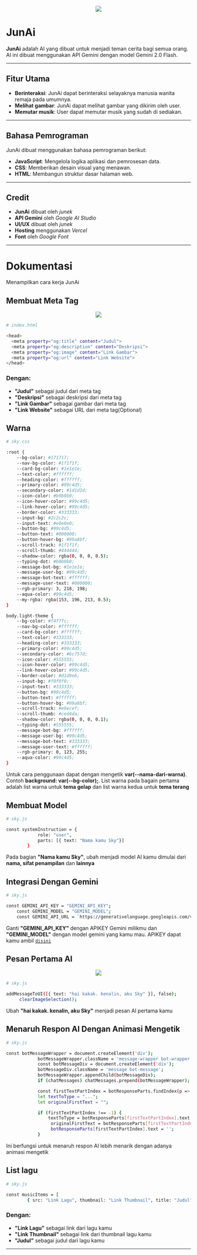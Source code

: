 <p align="center">
  <img src="https://files.catbox.moe/id7sng.jpg"/></>
</p>

# JunAi

**JunAi** adalah AI yang dibuat untuk menjadi teman cerita bagi semua orang. AI ini dibuat menggunakan API Gemini dengan model Gemini 2.0 Flash.

---

## Fitur Utama

- **Berinteraksi**: JunAi dapat berinteraksi selayaknya manusia wanita remaja pada umumnya.
- **Melihat gambar**: JunAi dapat melihat gambar yang dikirim oleh user.
- **Memutar musik**: User dapat memutar musik yang sudah di sediakan.

---

## Bahasa Pemrograman

JunAi dibuat menggunakan bahasa pemrograman berikut:

- **JavaScript**: Mengelola logika aplikasi dan pemrosesan data.
- **CSS**: Memberikan desain visual yang menawan.
- **HTML**: Membangun struktur dasar halaman web.

---

## Credit

- **JunAi** dibuat oleh *junek*
- **API Gemini** oleh *Google AI Studio*
- **UI/UX** dibuat oleh *junek*
- **Hosting** menggunakan *Vercel*
- **Font** oleh *Google Font*

---

# Dokumentasi
Menampilkan cara kerja JunAi

## Membuat Meta Tag
<p align="center">
  <img src="https://files.catbox.moe/6zbp6t.jpg"/></>
</p>

```bash
# index.html

<head>
  <meta property="og:title" content="Judul">
  <meta property="og:description" content="Deskripsi">
  <meta property="og:image" content="Link Gambar">
  <meta property="og:url" content="Link Website">
</head>
```

### Dengan:
- **"Judul"** sebagai judul dari meta tag
- **"Deskripsi"** sebagai deskripsi dari meta tag
- **"Link Gambar"** sebagai gambar dari meta tag
- **"Link Website"** sebagai URL dari meta tag(Optional)

## Warna
```bash
# sky.css

:root {
    --bg-color: #171717;
    --nav-bg-color: #1f1f1f;
    --card-bg-color: #1e1e1e;
    --text-color: #ffffff;
    --heading-color: #ffffff;
    --primary-color: #99c4d5;
    --secondary-color: #1d1d1d;
    --icon-color: #b0b0b0;
    --icon-hover-color: #99c4d5;
    --link-hover-color: #99c4d5;
    --border-color: #333333;
    --input-bg: #2c2c2c;
    --input-text: #e0e0e0;
    --button-bg: #99c4d5;
    --button-text: #000000;
    --button-hover-bg: #99a8bf;
    --scroll-track: #1f1f1f;
    --scroll-thumb: #444444;
    --shadow-color: rgba(0, 0, 0, 0.5);
    --typing-dot: #b0b0b0;
    --message-bot-bg: #1e1e1e;
    --message-user-bg: #99c4d5;
    --message-bot-text: #ffffff;
    --message-user-text: #000000;
    --rgb-primary: 3, 218, 198;
    --aqua-color: #99c4d5;
    --my-rgba: rgba(153, 196, 213, 0.5);
}

body.light-theme {
    --bg-color: #f4f7fc;
    --nav-bg-color: #ffffff;
    --card-bg-color: #ffffff;
    --text-color: #333333;
    --heading-color: #333333;
    --primary-color: #99c4d5;
    --secondary-color: #6c757d;
    --icon-color: #555555;
    --icon-hover-color: #99c4d5;
    --link-hover-color: #99c4d5;
    --border-color: #d1d9e6;
    --input-bg: #f0f0f0;
    --input-text: #333333;
    --button-bg: #99c4d5;
    --button-text: #ffffff;
    --button-hover-bg: #99a8bf;
    --scroll-track: #e9ecef;
    --scroll-thumb: #ced4da;
    --shadow-color: rgba(0, 0, 0, 0.1);
    --typing-dot: #555555;
    --message-bot-bg: #ffffff;
    --message-user-bg: #99c4d5;
    --message-bot-text: #333333;
    --message-user-text: #ffffff;
    --rgb-primary: 0, 123, 255;
    --aqua-color: #99c4d5;
}
```

Untuk cara penggunaan dapat dengan mengetik **var(--nama-dari-warna)**. Contoh **background: var(--bg-color);**. List warna pada bagain pertama adalah list warna untuk **tema gelap** dan list warna kedua untuk **tema terang**

## Membuat Model
```bash
# sky.js

const systemInstruction = {
            role: "user",
            parts: [{ text: "Nama kamu Sky"}]
        }
```

Pada bagian **"Nama kamu Sky"**, ubah menjadi model AI kamu dimulai dari **nama, sifat penampilan** dan **lainnya**

## Integrasi Dengan Gemini
```bash
# sky.js

const GEMINI_API_KEY = "GEMINI_API_KEY";
    const GEMINI_MODEL = "GEMINI_MODEL";
    const GEMINI_API_URL = `https://generativelanguage.googleapis.com/v1beta/models/${GEMINI_MODEL}:generateContent?key=${GEMINI_API_KEY}`;
```

Ganti **"GEMINI_API_KEY"** dengan APIKEY Gemini milikmu dan **"GEMINI_MODEL"** dengan model gemini yang kamu mau. APIKEY dapat kamu ambil [`disini`](https://aistudio.google.com/apikey)

## Pesan Pertama AI
<p align="center">
  <img src="https://files.catbox.moe/l2odjn.png"/></>
</p>

```bash
# sky.js

addMessageToUI([{ text: "hai kakak. kenalin, aku Sky" }], false);
     clearImageSelection();
```

Ubah **"hai kakak. kenalin, aku Sky"** menjadi pesan AI pertama kamu

## Menaruh Respon AI Dengan Animasi Mengetik
```bash
# sky.js

const botMessageWrapper = document.createElement('div');
            botMessageWrapper.className = 'message-wrapper bot-wrapper';
            const botMessageDiv = document.createElement('div');
            botMessageDiv.className = 'message bot-message';
            botMessageWrapper.appendChild(botMessageDiv);
            if (chatMessages) chatMessages.prepend(botMessageWrapper);

            const firstTextPartIndex = botResponseParts.findIndex(p => p.text);
            let textToType = "...";
            let originalFirstText = "";

            if (firstTextPartIndex !== -1) {
                textToType = botResponseParts[firstTextPartIndex].text.trim();
                 originalFirstText = botResponseParts[firstTextPartIndex].text;
                 botResponseParts[firstTextPartIndex].text = '';
            }
```

Ini berfungsi untuk menaruh respon AI lebih menarik dengan adanya animasi mengetik

## List lagu
```bash
# sky.js

const musicItems = [
        { src: "Link Lagu", thumbnail: "Link Thumbnail", title: "Judul" },];
```

### Dengan:
- **"Link Lagu"** sebagai link dari lagu kamu
- **"Link Thumbnail"** sebagai link dari thumbnail lagu kamu
- **"Judul"** sebagai judul dari lagu kamu

---
